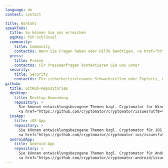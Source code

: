 ```yaml
---
language: de
context: contact

title: Kontakt
speakToUs:
  title: So können Sie uns erreichen
  pgpKey: PGP-Schlüssel
  community:
    title: Community
    contactUs: Wenn Sie Fragen haben oder Hilfe benötigen, <a href="https://community.cryptomator.org/" target="_blank">besuchen Sie bitte die Cryptomator Community</a>.
  press:
    title: Presse
    contactUs: Für Presseanfragen kontaktieren Sie uns unter
  security:
    title: Security
    contactUs: Für sicherheitsrelevante Schwachstellen oder Exploits, die <a href="https://github.com/cryptomator/cryptomator/labels/type%3Asecurity-issue" target="_blank">noch nicht berichtet wurden</a>, schreiben Sie an
github:
  title: GitHub-Repositories
  desktop:
    title: Desktop-Anwendung
    repository: >
      Sie können entwicklungsbezogene Themen bzgl. Cryptomator für Windows, Mac und Linux in der
      <a href="https://github.com/cryptomator/cryptomator/issues?utf8=%E2%9C%93&q=is%3Aissue" target="_blank">Cryptomator Issues-Liste</a> finden.
  iosApp:
    title: iOS-App
    repository: >
      Sie können entwicklungsbezogene Themen bzgl. Cryptomator für iOS in der
      <a href="https://github.com/cryptomator/cryptomator-ios/issues?utf8=%E2%9C%93&q=is%3Aissue" target="_blank">Cryptomator für iOS Issues-Liste</a> finden.
  androidApp:
    title: Android-App
    repository: >
      Sie können entwicklungsbezogene Themen bzgl. Cryptomator für Android in der
      <a href="https://github.com/cryptomator/cryptomator-android/issues?utf8=%E2%9C%93&q=is%3Aissue" target="_blank">Cryptomator für Android Issues-Liste</a> finden.
---
```

